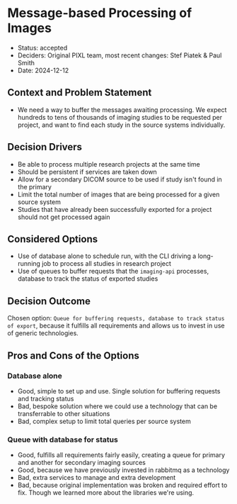 # Message-based Processing of Images

* Status: accepted
* Deciders: Original PIXL team, most recent changes: Stef Piatek & Paul Smith
* Date: 2024-12-12

## Context and Problem Statement

- We need a way to buffer the messages awaiting processing. 
  We expect hundreds to tens of thousands of imaging studies to be requested per project, 
  and want to find each study in the source systems individually. 


## Decision Drivers <!-- optional -->

- Be able to process multiple research projects at the same time
- Should be persistent if services are taken down
- Allow for a secondary DICOM source to be used if study isn't found in the primary
- Limit the total number of images that are being processed for a given source system
- Studies that have already been successfully exported for a project should not get processed again

## Considered Options

* Use of database alone to schedule run, with the CLI driving a long-running job to process all studies in research project
* Use of queues to buffer requests that the `imaging-api` processes, database to track the status of exported studies

## Decision Outcome

Chosen option: `Queue for buffering requests, database to track status of export`, 
because it fulfills all requirements and allows us to invest in use of generic technologies.

## Pros and Cons of the Options <!-- optional -->

### Database alone


* Good, simple to set up and use. Single solution for buffering requests and tracking status
* Bad, bespoke solution where we could use a technology that can be transferrable to other situations 
* Bad, complex setup to limit total queries per source system

### Queue with database for status


* Good, fulfills all requirements fairly easily, creating a queue for primary and another for secondary imaging sources
* Good, because we have previously invested in rabbitmq as a technology
* Bad, extra services to manage and extra development
* Bad, because original implementation was broken and required effort to fix. Though we learned more about the libraries we're using.
